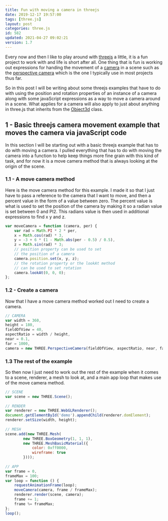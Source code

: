```yaml
---
title: Fun with moving a camera in threejs
date: 2019-12-17 19:57:00
tags: [three.js]
layout: post
categories: three.js
id: 582
updated: 2021-04-27 09:02:21
version: 1.7
---
```


Every now and then I like to play around with [threejs](https://threejs.org/) a little, it is a fun project to work with and life is short after all. One thing that is fun is working out expressions for handing the movement of a [camera](/2018/04/06/threejs-camera/) in a scene such as the [perspective camera](/2018/04/07/threejs-camera-perspective/) which is the one I typically use in most projects thus far. 

So in this post I will be writing about some threejs examples that have to do with using the position and rotation properties of an instance of a camera along with some javaScript expressions as a way to move a camera around in a scene. What applies for a camera will also apply to just about anything in three.js that inherits from the [Object3d](/2018/04/23/threejs-camera-move/) class.

<!-- more -->

## 1 - Basic threejs camera movement example that moves the camera via javaScript code

In this section I will be starting out with a basic threejs example that has to do with moving a camera. I pulled everything that has to do with moving the camera into a function to help keep things more fine grain with this kind of task, and for now it is a move camera method that is always looking at the origin of the scene.

### 1.1 - A move camera method

Here is the move camera method for this example. I made it so that I just have to pass a reference to the camera that I want to move, and then a percent value in the form of a value between zero. The percent value is what is used to set the position of the camera by making it so a radian value is set between 0 and PI2. This radians value is then used in additional expressions to find x y and z.

```js
var moveCamera = function (camera, per) {
    var rad = Math.PI * 2 * per,
    x = Math.cos(rad) * 3,
    y = -3 + 6 * (1 - Math.abs(per - 0.5) / 0.5),
    z = Math.sin(rad) * 3;
    // position property can be used to set
    // the position of a camera
    camera.position.set(x, y, z);
    // the rotation property or the lookAt method
    // can be used to set rotation
    camera.lookAt(0, 0, 0);
};
```

### 1.2 - Create a camera

Now that I have a move camera method worked out I need to create a camera.

```js
// CAMERA
var width = 360,
height = 180,
fieldOfView = 40,
aspectRatio = width / height,
near = 0.1,
far = 1000,
camera = new THREE.PerspectiveCamera(fieldOfView, aspectRatio, near, far);
```

### 1.3 The rest of the example

So then now I just need to work out the rest of the example when it comes to a scene, renderer, a mesh to look at, and a main app loop that makes use of the move camera method.

```js
// SCENE
var scene = new THREE.Scene();
 
// RENDER
var renderer = new THREE.WebGLRenderer();
document.getElementById('demo').appendChild(renderer.domElement);
renderer.setSize(width, height);
 
// MESH
scene.add(new THREE.Mesh(
        new THREE.BoxGeometry(1, 1, 1),
        new THREE.MeshBasicMaterial({
            color: 0xff0000,
            wireframe: true
        })));
 
// APP
var frame = 0,
frameMax = 100;
var loop = function () {
    requestAnimationFrame(loop);
    moveCamera(camera, frame / frameMax);
    renderer.render(scene, camera);
    frame += 1;
    frame %= frameMax;
};
loop();
```